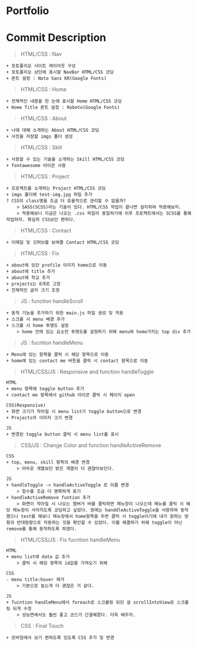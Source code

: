 # Portfolio

# Commit Description

> HTML/CSS : Nav

```
+ 포토폴리오 사이트 레이아웃 구성
+ 포토폴리오 상단에 표시할 NavBar HTML/CSS 코딩
+ 폰트 설정 : Noto Sans KR(Google Fonts)
```

> HTML/CSS : Home

```
+ 전체적인 내용을 한 눈에 표시할 Home HTML/CSS 코딩
+ Home Title 폰트 설정 : Roboto(Google Fonts)
```

> HTML/CSS : About

```
+ 나에 대해 소개하는 About HTML/CSS 코딩
+ 사진을 저장할 imgs 폴더 생성
```

> HTML/CSS : Skill

```
+ 사용할 수 있는 기술을 소개하는 Skill HTML/CSS 코딩
+ fontawesome 아이콘 사용
```

> HTML/CSS : Project

```
+ 프로젝트를 소개하는 Project HTML/CSS 코딩
+ imgs 폴더에 test-img.jpg 파일 추가
? CSS의 class명을 조금 더 효율적으로 관리할 수 없을까?
    > SASS(SCSS)라는 기술이 있다. HTML/CSS 작업이 끝나면 설치하여 적용해보자.
    > 적용해보니 지금은 나오는 .css 파일이 동일하기에 이후 프로젝트에서는 SCSS를 통해 작업하자. 확실히 CSS보단 편하다.
```

> HTML/CSS : Contact

```
+ 이메일 및 깃허브를 보여줄 Contact HTML/CSS 코딩
```

> HTML/CSS : Fix

```
+ about에 있던 profile 이미지 home으로 이동
+ about에 title 추가
+ about에 학교 추가
+ projects는 6개로 고정
+ 전체적인 글자 크기 조정
```

> JS : function handleScroll

```
+ 동적 기능을 추가하기 위한 main.js 파일 생성 및 적용
+ 스크롤 시 menu 배경 추가
+ 스크롤 시 home 투명도 설정
    > home 안에 있는 요소만 투명도를 설정하기 위해 menu와 home가지는 top div 추가
```

> JS : fucntion handleMenu

```
+ Menu에 있는 항목을 클릭 시 해당 항목으로 이동
+ home에 있는 contact me 버튼을 클릭 시 contact 항목으로 이동
```

> HTML/CSS/JS : Responsive and function handleToggle

```
HTML
+ menu 항목에 toggle button 추가
+ contact me 항목에서 github 아이콘 클릭 시 페이지 open

CSS(Responsive)
+ 화면 크기가 작아질 시 menu list가 toggle button으로 변경
+ Projects의 이미지 크기 변경

JS
+ 변경된 toggle button 클릭 시 menu list를 표시
```

> CSS/JS : Change Color and function handleActiveRemove

```
CSS
+ top, menu, skill 항목의 배경 변경
    > 어두운 계열보단 밝은 계열이 더 괜찮아보인다.

JS
+ handleToggle -> handleActiveToggle 로 이름 변경
    > 함수를 조금 더 명확하게 표기
+ handleActiveRemove funtion 추가
    > 화면이 작아질 시 나오는 햄버거 바를 클릭하면 메뉴창이 나오는데 메뉴를 클릭 시 해당 메뉴창이 사라지도록 코딩하고 싶었다. 원래는 handdleActiveToggle을 사용하여 동작했으나 test를 해보니 메뉴창에서 home항목을 두번 클릭 시 toggle이기에 내가 원하는 방향과 반대방향으로 작동하는 것을 확인할 수 있었다. 이를 해결하기 위해 toggle이 아닌 remove를 통해 동작하도록 하였다.
```

> HTML/CSS/JS : Fix fucntion handleMenu

```
HTML
+ menu list에 data 값 추가
    > 클릭 시 해당 항목의 id값을 가져오기 위해

CSS
- menu title:hover 제거
    > 기본으로 놓는게 더 괜찮은 거 같다.

JS
+ fucntion handleMenu에서 foreach로 스크롤링 되던 걸 scrollIntoView로 스크롤링 되게 수정
    > 성능면에서도 훨씬 좋고 코드가 간결해졌다. 더욱 배우자.
```

> CSS : Final Touch

```
+ 모바일에서 보기 편하도록 있도록 CSS 추가 및 변경
```
